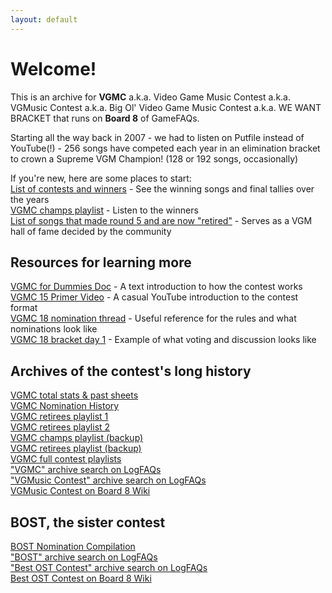 ```yaml
---
layout: default
---
```


# Welcome!

This is an archive for **VGMC** a.k.a. Video Game Music Contest a.k.a. VGMusic Contest a.k.a. Big Ol' Video Game Music Contest a.k.a. WE WANT BRACKET that runs on **Board 8** of GameFAQs.

Starting all the way back in 2007 - we had to listen on Putfile instead of YouTube(!) - 256 songs have competed each year in an elimination bracket to crown a Supreme VGM Champion! (128 or 192 songs, occasionally)

If you're new, here are some places to start: \
[List of contests and winners](/contests.html) - See the winning songs and final tallies over the years \
[VGMC champs playlist](https://www.youtube.com/playlist?list=PLW9O9mntH1RElFQnUIoUjxk4_bi-uLbVQ) - Listen to the winners \
[List of songs that made round 5 and are now "retired"](/retirees.html) - Serves as a VGM hall of fame decided by the community

## Resources for learning more
[VGMC for Dummies Doc](https://docs.google.com/document/d/1z3L461h7kTwS27Pr2rIRlWcNJv3HdZS9VhQ7kbwu1UU) - A text introduction to how the contest works \
[VGMC 15 Primer Video](https://www.youtube.com/watch?v=zqUADAakOnE) - A casual YouTube introduction to the contest format \
[VGMC 18 nomination thread](https://www.logfaqs.com/boards/8-gamefaqs-contests/80749858) - Useful reference for the rules and what nominations look like \
[VGMC 18 bracket day 1](https://www.logfaqs.com/boards/8-gamefaqs-contests/80766736) - Example of what voting and discussion looks like

## Archives of the contest's long history
[VGMC total stats & past sheets](https://docs.google.com/spreadsheets/d/1K1XdLWiUKB2kX99qYBgnRbLU_sCz4dvZSByKKJHCT6o/edit#gid=961273194) \
[VGMC Nomination History](https://docs.google.com/spreadsheets/d/1qZxAoO6iaKSFj3CpMhx9F9Gs8hCa0zRI8oclVObxEhI) \
[VGMC retirees playlist 1](https://www.youtube.com/playlist?list=PLtm-5nTauRmH9-omKRQf_FQI6GEE84aTu) \
[VGMC retirees playlist 2](https://www.youtube.com/playlist?list=PLtm-5nTauRmE4iHlAGmEBHXDf3Hs9T0zP) \
[VGMC champs playlist (backup)](https://www.youtube.com/playlist?list=PLeKaE-gusMmZiN8DnKijvR4P8ZMXu1i6e) \
[VGMC retirees playlist (backup)](https://www.youtube.com/playlist?list=PLeKaE-gusMmave89aPUWL6aq_LZO9PrA8) \
[VGMC full contest playlists](https://pastebin.com/JUNkGWQ4) \
["VGMC" archive search on LogFAQs](https://www.logfaqs.com/boards/8-gamefaqs-contests?search=vgmc) \
["VGMusic Contest" archive search on LogFAQs](https://www.logfaqs.com/boards/8-gamefaqs-contests?search=vgmusic%20contest) \
[VGMusic Contest on Board 8 Wiki](https://board8.fandom.com/wiki/VGMusic_Contest)

## BOST, the sister contest
[BOST Nomination Compilation](https://docs.google.com/spreadsheets/d/1TqxYsxxM46VgYKsRgFvUoUQljHTkCSAK2l50lDC3MBg) \
["BOST" archive search on LogFAQs](https://www.logfaqs.com/boards/8-gamefaqs-contests?search=bost) \
["Best OST Contest" archive search on LogFAQs](https://www.logfaqs.com/boards/8-gamefaqs-contests?search=best%20ost%20contest) \
[Best OST Contest on Board 8 Wiki](https://board8.fandom.com/wiki/Best_OST_Contest)
